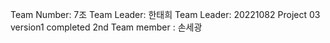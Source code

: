 Team Number: 7조
Team Leader: 한태희
Team Leader: 20221082
Project 03 version1 completed
2nd Team member : 손세광